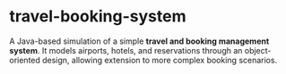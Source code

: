 # travel-booking-system
A Java-based simulation of a simple **travel and booking management system**.   It models airports, hotels, and reservations through an object-oriented design, allowing extension to more complex booking scenarios.
